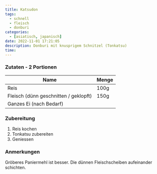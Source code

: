 ```yaml
---
title: Katsudon
tags:
  - schnell
  - fleisch
  - donburi
categories:
  - [asiatisch, japanisch]
date: 2022-11-01 17:21:05
description: Donburi mit knusprigem Schnitzel (Tonkatsu)
time:
---
```


### Zutaten - 2 Portionen
| Name | Menge |
| ----------- | ----------- |
| Reis | 100g |
| Fleisch (dünn geschnitten / geklopft) | 150g |
| Ganzes Ei (nach Bedarf) || 

### Zubereitung
1. Reis kochen
2. Tonkatsu zubereiten
3. Geniessen

### Anmerkungen
Gröberes Paniermehl ist besser. Die dünnen Fleischscheiben aufeinander schichten.